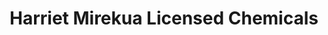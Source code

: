 ---
title: "Harriet Mirekua Licensed Chemicals"
url: /accra/harriet-mirekua-licensed-chemicals/
shop: chemist
---